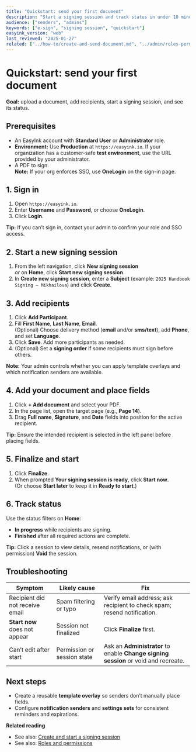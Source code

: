 ```yaml
---
title: "Quickstart: send your first document"
description: "Start a signing session and track status in under 10 minutes."
audience: ["senders", "admins"]
keywords: ["e-sign", "signing session", "quickstart"]
easyink_version: "web"
last_reviewed: "2025-01-27"
related: ["../how-to/create-and-send-document.md", "../admin/roles-permissions.md"]
---
```


# Quickstart: send your first document

**Goal:** upload a document, add recipients, start a signing session, and see its status.

## Prerequisites
- An EasyInk account with **Standard User** or **Administrator** role.
- **Environment:** Use **Production** at `https://easyink.io`. If your organization has a customer-safe **test environment**, use the URL provided by your administrator.
- A PDF to sign.  
**Note:** If your org enforces SSO, use **OneLogin** on the sign-in page.

## 1. Sign in
1. Open `https://easyink.io`.
2. Enter **Username** and **Password**, or choose **OneLogin**.
3. Click **Login**.

**Tip:** If you can’t sign in, contact your admin to confirm your role and SSO access.

## 2. Start a new signing session
1. From the left navigation, click **New signing session**  
   *or* on **Home**, click **Start new signing session**.
2. In **Create new signing session**, enter a **Subject** (example: `2025 Handbook Signing – Mikhailova`) and click **Create**.

## 3. Add recipients
1. Click **Add Participant**.
2. Fill **First Name**, **Last Name**, **Email**.  
   (Optional) Choose delivery method (**email** and/or **sms/text**), add **Phone**, and set **Language**.
3. Click **Save**. Add more participants as needed.
4. (Optional) Set a **signing order** if some recipients must sign before others.

**Note:** Your admin controls whether you can apply template overlays and which notification senders are available.

## 4. Add your document and place fields
1. Click **+ Add document** and select your PDF.
2. In the page list, open the target page (e.g., **Page 14**).
3. Drag **Full name**, **Signature**, and **Date** fields into position for the active recipient.

**Tip:** Ensure the intended recipient is selected in the left panel before placing fields.

## 5. Finalize and start
1. Click **Finalize**.
2. When prompted **Your signing session is ready**, click **Start now**.  
   (Or choose **Start later** to keep it in **Ready to start**.)

## 6. Track status
Use the status filters on **Home**:
- **In progress** while recipients are signing.
- **Finished** after all required actions are complete.

**Tip:** Click a session to view details, resend notifications, or (with permission) **Void** the session.

## Troubleshooting
| Symptom | Likely cause | Fix |
|---|---|---|
| Recipient did not receive email | Spam filtering or typo | Verify email address; ask recipient to check spam; resend notification. |
| **Start now** does not appear | Session not finalized | Click **Finalize** first. |
| Can’t edit after start | Permission or session state | Ask an **Administrator** to enable **Change signing session** or void and recreate. |

## Next steps
- Create a reusable **template overlay** so senders don’t manually place fields.
- Configure **notification senders** and **settings sets** for consistent reminders and expirations.

**Related reading**
- See also: [Create and start a signing session](../how-to/create-and-send-document.md)  
- See also: [Roles and permissions](../admin/roles-permissions.md)
